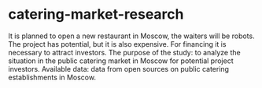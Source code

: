 # catering-market-research
It is planned to open a new restaurant in Moscow, the waiters will be robots. The project has potential, but it is also expensive. For financing it is necessary to attract investors.  The purpose of the study: to analyze the situation in the public catering market in Moscow for potential project investors.  Available data: data from open sources on public catering establishments in Moscow.
